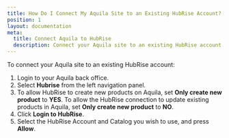 ```yaml
---
title: How Do I Connect My Aquila Site to an Existing HubRise Account?
position: 1
layout: documentation
meta:
  title: Connect Aquila to HubRise
  description: Connect your Aquila site to an existing HubRise account.
---
```


To connect your Aquila site to an existing HubRise account:

1. Login to your Aquila back office.
1. Select **Hubrise** from the left navigation panel.
1. To allow HubRise to create new products on Aquila, set **Only create new product** to **YES**. To allow the HubRise connection to update existing products in Aquila, set **Only create new product** to **NO**.
1. Click **Login to HubRise**.
1. Select the HubRise Account and Catalog you wish to use, and press **Allow**.
